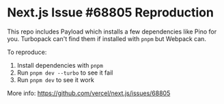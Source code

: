 # Next.js Issue #68805 Reproduction

This repo includes Payload which installs a few dependencies like Pino for you. Turbopack can't find them if installed with `pnpm` but Webpack can.

To reproduce:

1. Install dependencies with `pnpm`
1. Run `pnpm dev --turbo` to see it fail
1. Run `pnpm dev` to see it work

More info:
https://github.com/vercel/next.js/issues/68805
